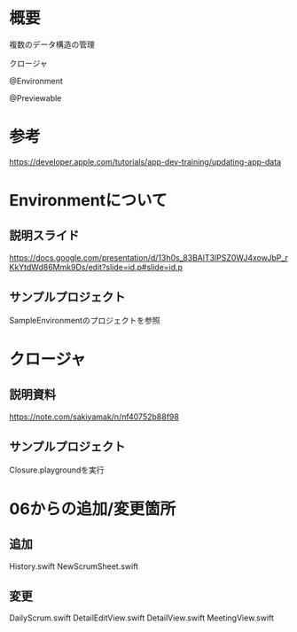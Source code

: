 # 概要

複数のデータ構造の管理

クロージャ

@Environment

@Previewable

# 参考

https://developer.apple.com/tutorials/app-dev-training/updating-app-data


# Environmentについて

## 説明スライド

https://docs.google.com/presentation/d/13h0s_83BAlT3lPSZ0WJ4xowJbP_rKkYtdWd86Mmk9Ds/edit?slide=id.p#slide=id.p

## サンプルプロジェクト
SampleEnvironmentのプロジェクトを参照

# クロージャ

## 説明資料

https://note.com/sakiyamak/n/nf40752b88f98

## サンプルプロジェクト
Closure.playgroundを実行

# 06からの追加/変更箇所

## 追加
History.swift
NewScrumSheet.swift

## 変更
DailyScrum.swift
DetailEditView.swift
DetailView.swift
MeetingView.swift